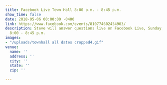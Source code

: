 ```yaml
---
title: Facebook Live Town Hall 8:00 p.m. - 8:45 p.m.
show_time: false
date: 2018-05-06 00:00:00 -0400
link: https://www.facebook.com/events/810774602454903/
description: Steve will answer questions live on Facebook Live, Sunday, May 6 from
  8:00 - 8:45 p.m.
images:
- "/uploads/townhall all dates cropped4.gif"
venue:
  name: ''
  address: ''
  city: ''
  state: ''
  zip: ''

---
```

